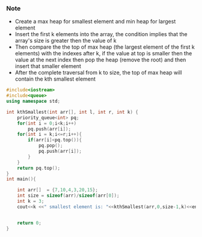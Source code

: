 ### Note
- Create a max heap for smallest element and min heap for largest element
- Insert the first k elements into the array, the condition implies that the array's size is greater then the value of k
- Then compare the the top of max heap (the largest element of the first k elements) with the indexes after k, if the value at top is smaller then the value at the next index then pop the heap (remove the root) and then insert that smaller element
- After the complete traversal from k to size, the top of max heap will contain the kth smallest element
```C++
#include<iostream>
#include<queue>
using namespace std;

int kthSmallest(int arr[], int l, int r, int k) {
    priority_queue<int> pq;
    for(int i = 0;i<k;i++)
        pq.push(arr[i]);
    for(int i = k;i<=r;i++){
        if(arr[i]<pq.top()){
            pq.pop();
            pq.push(arr[i]);
        }
    }
    return pq.top();
}
int main(){

    int arr[]  = {7,10,4,3,20,15};
    int size = sizeof(arr)/sizeof(arr[0]);
    int k = 3;
    cout<<k <<" smallest element is: "<<kthSmallest(arr,0,size-1,k)<<endl;


    return 0;
}
```

